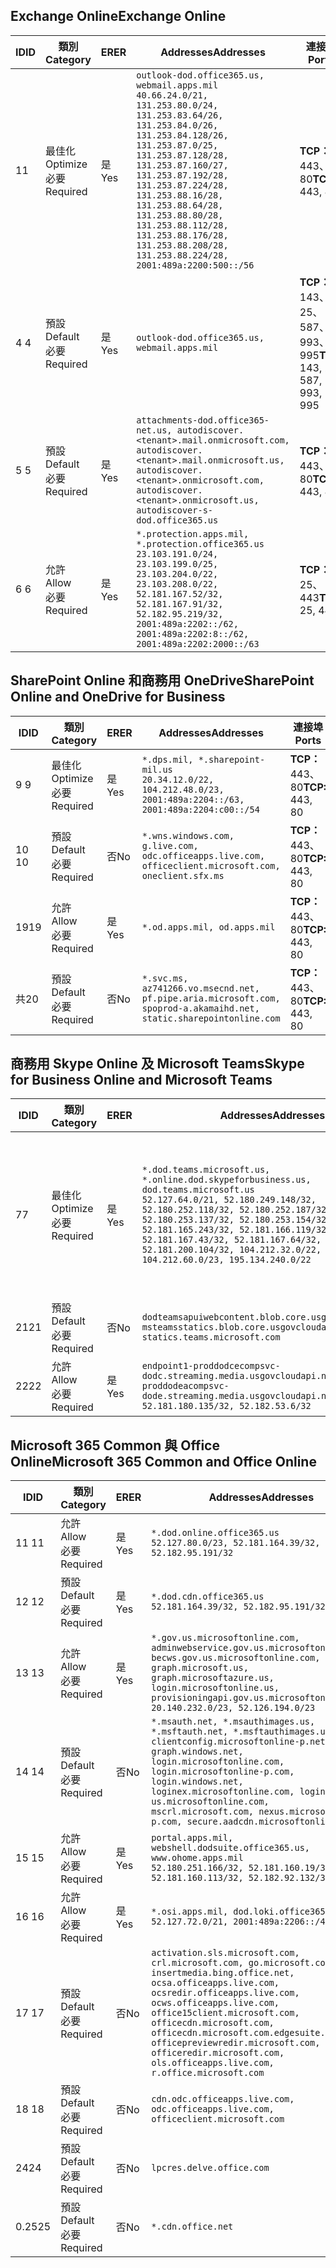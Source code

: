 <!--THIS FILE IS AUTOMATICALLY GENERATED. MANUAL CHANGES WILL BE OVERWRITTEN.-->
<!--Please contact the Office 365 Endpoints team with any questions.-->
<!--USGovDoD endpoints version 2020052800-->
<!--File generated 2020-06-13 17:00:10.1695-->

## <a name="exchange-online"></a><span data-ttu-id="8f13e-101">Exchange Online</span><span class="sxs-lookup"><span data-stu-id="8f13e-101">Exchange Online</span></span>

<span data-ttu-id="8f13e-102">ID</span><span class="sxs-lookup"><span data-stu-id="8f13e-102">ID</span></span> | <span data-ttu-id="8f13e-103">類別</span><span class="sxs-lookup"><span data-stu-id="8f13e-103">Category</span></span> | <span data-ttu-id="8f13e-104">ER</span><span class="sxs-lookup"><span data-stu-id="8f13e-104">ER</span></span> | <span data-ttu-id="8f13e-105">Addresses</span><span class="sxs-lookup"><span data-stu-id="8f13e-105">Addresses</span></span> | <span data-ttu-id="8f13e-106">連接埠</span><span class="sxs-lookup"><span data-stu-id="8f13e-106">Ports</span></span>
-- | -------------------- | --- | ---------------------------------------------------------------------------------------------------------------------------------------------------------------------------------------------------------------------------------------------------------------------------------------------------------------------------------------------------------------------------------------------- | -------------------------------
<span data-ttu-id="8f13e-107">1</span><span class="sxs-lookup"><span data-stu-id="8f13e-107">1</span></span> | <span data-ttu-id="8f13e-108">最佳化</span><span class="sxs-lookup"><span data-stu-id="8f13e-108">Optimize</span></span><BR><span data-ttu-id="8f13e-109">必要</span><span class="sxs-lookup"><span data-stu-id="8f13e-109">Required</span></span> | <span data-ttu-id="8f13e-110">是</span><span class="sxs-lookup"><span data-stu-id="8f13e-110">Yes</span></span> | `outlook-dod.office365.us, webmail.apps.mil`<BR>`40.66.24.0/21, 131.253.80.0/24, 131.253.83.64/26, 131.253.84.0/26, 131.253.84.128/26, 131.253.87.0/25, 131.253.87.128/28, 131.253.87.160/27, 131.253.87.192/28, 131.253.87.224/28, 131.253.88.16/28, 131.253.88.64/28, 131.253.88.80/28, 131.253.88.112/28, 131.253.88.176/28, 131.253.88.208/28, 131.253.88.224/28, 2001:489a:2200:500::/56` | <span data-ttu-id="8f13e-111">**TCP：** 443、80</span><span class="sxs-lookup"><span data-stu-id="8f13e-111">**TCP:** 443, 80</span></span>
<span data-ttu-id="8f13e-112">4 </span><span class="sxs-lookup"><span data-stu-id="8f13e-112">4</span></span> | <span data-ttu-id="8f13e-113">預設</span><span class="sxs-lookup"><span data-stu-id="8f13e-113">Default</span></span><BR><span data-ttu-id="8f13e-114">必要</span><span class="sxs-lookup"><span data-stu-id="8f13e-114">Required</span></span> | <span data-ttu-id="8f13e-115">是</span><span class="sxs-lookup"><span data-stu-id="8f13e-115">Yes</span></span> | `outlook-dod.office365.us, webmail.apps.mil` | <span data-ttu-id="8f13e-116">**TCP：** 143、25、587、993、995</span><span class="sxs-lookup"><span data-stu-id="8f13e-116">**TCP:** 143, 25, 587, 993, 995</span></span>
<span data-ttu-id="8f13e-117">5 </span><span class="sxs-lookup"><span data-stu-id="8f13e-117">5</span></span> | <span data-ttu-id="8f13e-118">預設</span><span class="sxs-lookup"><span data-stu-id="8f13e-118">Default</span></span><BR><span data-ttu-id="8f13e-119">必要</span><span class="sxs-lookup"><span data-stu-id="8f13e-119">Required</span></span> | <span data-ttu-id="8f13e-120">是</span><span class="sxs-lookup"><span data-stu-id="8f13e-120">Yes</span></span> | `attachments-dod.office365-net.us, autodiscover.<tenant>.mail.onmicrosoft.com, autodiscover.<tenant>.mail.onmicrosoft.us, autodiscover.<tenant>.onmicrosoft.com, autodiscover.<tenant>.onmicrosoft.us, autodiscover-s-dod.office365.us` | <span data-ttu-id="8f13e-121">**TCP：** 443、80</span><span class="sxs-lookup"><span data-stu-id="8f13e-121">**TCP:** 443, 80</span></span>
<span data-ttu-id="8f13e-122">6 </span><span class="sxs-lookup"><span data-stu-id="8f13e-122">6</span></span> | <span data-ttu-id="8f13e-123">允許</span><span class="sxs-lookup"><span data-stu-id="8f13e-123">Allow</span></span><BR><span data-ttu-id="8f13e-124">必要</span><span class="sxs-lookup"><span data-stu-id="8f13e-124">Required</span></span> | <span data-ttu-id="8f13e-125">是</span><span class="sxs-lookup"><span data-stu-id="8f13e-125">Yes</span></span> | `*.protection.apps.mil, *.protection.office365.us`<BR>`23.103.191.0/24, 23.103.199.0/25, 23.103.204.0/22, 23.103.208.0/22, 52.181.167.52/32, 52.181.167.91/32, 52.182.95.219/32, 2001:489a:2202::/62, 2001:489a:2202:8::/62, 2001:489a:2202:2000::/63` | <span data-ttu-id="8f13e-126">**TCP：** 25、443</span><span class="sxs-lookup"><span data-stu-id="8f13e-126">**TCP:** 25, 443</span></span>

## <a name="sharepoint-online-and-onedrive-for-business"></a><span data-ttu-id="8f13e-127">SharePoint Online 和商務用 OneDrive</span><span class="sxs-lookup"><span data-stu-id="8f13e-127">SharePoint Online and OneDrive for Business</span></span>

<span data-ttu-id="8f13e-128">ID</span><span class="sxs-lookup"><span data-stu-id="8f13e-128">ID</span></span> | <span data-ttu-id="8f13e-129">類別</span><span class="sxs-lookup"><span data-stu-id="8f13e-129">Category</span></span> | <span data-ttu-id="8f13e-130">ER</span><span class="sxs-lookup"><span data-stu-id="8f13e-130">ER</span></span> | <span data-ttu-id="8f13e-131">Addresses</span><span class="sxs-lookup"><span data-stu-id="8f13e-131">Addresses</span></span> | <span data-ttu-id="8f13e-132">連接埠</span><span class="sxs-lookup"><span data-stu-id="8f13e-132">Ports</span></span>
-- | -------------------- | --- | ------------------------------------------------------------------------------------------------------------------- | ----------------
<span data-ttu-id="8f13e-133">9 </span><span class="sxs-lookup"><span data-stu-id="8f13e-133">9</span></span> | <span data-ttu-id="8f13e-134">最佳化</span><span class="sxs-lookup"><span data-stu-id="8f13e-134">Optimize</span></span><BR><span data-ttu-id="8f13e-135">必要</span><span class="sxs-lookup"><span data-stu-id="8f13e-135">Required</span></span> | <span data-ttu-id="8f13e-136">是</span><span class="sxs-lookup"><span data-stu-id="8f13e-136">Yes</span></span> | `*.dps.mil, *.sharepoint-mil.us`<BR>`20.34.12.0/22, 104.212.48.0/23, 2001:489a:2204::/63, 2001:489a:2204:c00::/54` | <span data-ttu-id="8f13e-137">**TCP：** 443、80</span><span class="sxs-lookup"><span data-stu-id="8f13e-137">**TCP:** 443, 80</span></span>
<span data-ttu-id="8f13e-138">10 </span><span class="sxs-lookup"><span data-stu-id="8f13e-138">10</span></span> | <span data-ttu-id="8f13e-139">預設</span><span class="sxs-lookup"><span data-stu-id="8f13e-139">Default</span></span><BR><span data-ttu-id="8f13e-140">必要</span><span class="sxs-lookup"><span data-stu-id="8f13e-140">Required</span></span> | <span data-ttu-id="8f13e-141">否</span><span class="sxs-lookup"><span data-stu-id="8f13e-141">No</span></span> | `*.wns.windows.com, g.live.com, odc.officeapps.live.com, officeclient.microsoft.com, oneclient.sfx.ms` | <span data-ttu-id="8f13e-142">**TCP：** 443、80</span><span class="sxs-lookup"><span data-stu-id="8f13e-142">**TCP:** 443, 80</span></span>
<span data-ttu-id="8f13e-143">19</span><span class="sxs-lookup"><span data-stu-id="8f13e-143">19</span></span> | <span data-ttu-id="8f13e-144">允許</span><span class="sxs-lookup"><span data-stu-id="8f13e-144">Allow</span></span><BR><span data-ttu-id="8f13e-145">必要</span><span class="sxs-lookup"><span data-stu-id="8f13e-145">Required</span></span> | <span data-ttu-id="8f13e-146">是</span><span class="sxs-lookup"><span data-stu-id="8f13e-146">Yes</span></span> | `*.od.apps.mil, od.apps.mil` | <span data-ttu-id="8f13e-147">**TCP：** 443、80</span><span class="sxs-lookup"><span data-stu-id="8f13e-147">**TCP:** 443, 80</span></span>
<span data-ttu-id="8f13e-148">共</span><span class="sxs-lookup"><span data-stu-id="8f13e-148">20</span></span> | <span data-ttu-id="8f13e-149">預設</span><span class="sxs-lookup"><span data-stu-id="8f13e-149">Default</span></span><BR><span data-ttu-id="8f13e-150">必要</span><span class="sxs-lookup"><span data-stu-id="8f13e-150">Required</span></span> | <span data-ttu-id="8f13e-151">否</span><span class="sxs-lookup"><span data-stu-id="8f13e-151">No</span></span> | `*.svc.ms, az741266.vo.msecnd.net, pf.pipe.aria.microsoft.com, spoprod-a.akamaihd.net, static.sharepointonline.com` | <span data-ttu-id="8f13e-152">**TCP：** 443、80</span><span class="sxs-lookup"><span data-stu-id="8f13e-152">**TCP:** 443, 80</span></span>

## <a name="skype-for-business-online-and-microsoft-teams"></a><span data-ttu-id="8f13e-153">商務用 Skype Online 及 Microsoft Teams</span><span class="sxs-lookup"><span data-stu-id="8f13e-153">Skype for Business Online and Microsoft Teams</span></span>

<span data-ttu-id="8f13e-154">ID</span><span class="sxs-lookup"><span data-stu-id="8f13e-154">ID</span></span> | <span data-ttu-id="8f13e-155">類別</span><span class="sxs-lookup"><span data-stu-id="8f13e-155">Category</span></span> | <span data-ttu-id="8f13e-156">ER</span><span class="sxs-lookup"><span data-stu-id="8f13e-156">ER</span></span> | <span data-ttu-id="8f13e-157">Addresses</span><span class="sxs-lookup"><span data-stu-id="8f13e-157">Addresses</span></span> | <span data-ttu-id="8f13e-158">連接埠</span><span class="sxs-lookup"><span data-stu-id="8f13e-158">Ports</span></span>
-- | -------------------- | --- | -------------------------------------------------------------------------------------------------------------------------------------------------------------------------------------------------------------------------------------------------------------------------------------------------------------------------------------------------------- | -----------------------------------------------
<span data-ttu-id="8f13e-159">7</span><span class="sxs-lookup"><span data-stu-id="8f13e-159">7</span></span> | <span data-ttu-id="8f13e-160">最佳化</span><span class="sxs-lookup"><span data-stu-id="8f13e-160">Optimize</span></span><BR><span data-ttu-id="8f13e-161">必要</span><span class="sxs-lookup"><span data-stu-id="8f13e-161">Required</span></span> | <span data-ttu-id="8f13e-162">是</span><span class="sxs-lookup"><span data-stu-id="8f13e-162">Yes</span></span> | `*.dod.teams.microsoft.us, *.online.dod.skypeforbusiness.us, dod.teams.microsoft.us`<BR>`52.127.64.0/21, 52.180.249.148/32, 52.180.252.118/32, 52.180.252.187/32, 52.180.253.137/32, 52.180.253.154/32, 52.181.165.243/32, 52.181.166.119/32, 52.181.167.43/32, 52.181.167.64/32, 52.181.200.104/32, 104.212.32.0/22, 104.212.60.0/23, 195.134.240.0/22` | <span data-ttu-id="8f13e-163">**TCP：** 443</span><span class="sxs-lookup"><span data-stu-id="8f13e-163">**TCP:** 443</span></span><BR><span data-ttu-id="8f13e-164">**UDP：** 3478、3479、3480、3481</span><span class="sxs-lookup"><span data-stu-id="8f13e-164">**UDP:** 3478, 3479, 3480, 3481</span></span>
<span data-ttu-id="8f13e-165"> 21</span><span class="sxs-lookup"><span data-stu-id="8f13e-165">21</span></span> | <span data-ttu-id="8f13e-166">預設</span><span class="sxs-lookup"><span data-stu-id="8f13e-166">Default</span></span><BR><span data-ttu-id="8f13e-167">必要</span><span class="sxs-lookup"><span data-stu-id="8f13e-167">Required</span></span> | <span data-ttu-id="8f13e-168">否</span><span class="sxs-lookup"><span data-stu-id="8f13e-168">No</span></span> | `dodteamsapuiwebcontent.blob.core.usgovcloudapi.net, msteamsstatics.blob.core.usgovcloudapi.net, statics.teams.microsoft.com` | <span data-ttu-id="8f13e-169">**TCP：** 443</span><span class="sxs-lookup"><span data-stu-id="8f13e-169">**TCP:** 443</span></span>
<span data-ttu-id="8f13e-170">22</span><span class="sxs-lookup"><span data-stu-id="8f13e-170">22</span></span> | <span data-ttu-id="8f13e-171">允許</span><span class="sxs-lookup"><span data-stu-id="8f13e-171">Allow</span></span><BR><span data-ttu-id="8f13e-172">必要</span><span class="sxs-lookup"><span data-stu-id="8f13e-172">Required</span></span> | <span data-ttu-id="8f13e-173">是</span><span class="sxs-lookup"><span data-stu-id="8f13e-173">Yes</span></span> | `endpoint1-proddodcecompsvc-dodc.streaming.media.usgovcloudapi.net, endpoint1-proddodeacompsvc-dode.streaming.media.usgovcloudapi.net`<BR>`52.181.180.135/32, 52.182.53.6/32` | <span data-ttu-id="8f13e-174">**TCP：** 443</span><span class="sxs-lookup"><span data-stu-id="8f13e-174">**TCP:** 443</span></span>

## <a name="microsoft-365-common-and-office-online"></a><span data-ttu-id="8f13e-175">Microsoft 365 Common 與 Office Online</span><span class="sxs-lookup"><span data-stu-id="8f13e-175">Microsoft 365 Common and Office Online</span></span>

<span data-ttu-id="8f13e-176">ID</span><span class="sxs-lookup"><span data-stu-id="8f13e-176">ID</span></span> | <span data-ttu-id="8f13e-177">類別</span><span class="sxs-lookup"><span data-stu-id="8f13e-177">Category</span></span> | <span data-ttu-id="8f13e-178">ER</span><span class="sxs-lookup"><span data-stu-id="8f13e-178">ER</span></span> | <span data-ttu-id="8f13e-179">Addresses</span><span class="sxs-lookup"><span data-stu-id="8f13e-179">Addresses</span></span> | <span data-ttu-id="8f13e-180">連接埠</span><span class="sxs-lookup"><span data-stu-id="8f13e-180">Ports</span></span>
-- | ------------------- | --- | ---------------------------------------------------------------------------------------------------------------------------------------------------------------------------------------------------------------------------------------------------------------------------------------------------------------------------------------------------------------------------------------------- | ----------------
<span data-ttu-id="8f13e-181">11 </span><span class="sxs-lookup"><span data-stu-id="8f13e-181">11</span></span> | <span data-ttu-id="8f13e-182">允許</span><span class="sxs-lookup"><span data-stu-id="8f13e-182">Allow</span></span><BR><span data-ttu-id="8f13e-183">必要</span><span class="sxs-lookup"><span data-stu-id="8f13e-183">Required</span></span> | <span data-ttu-id="8f13e-184">是</span><span class="sxs-lookup"><span data-stu-id="8f13e-184">Yes</span></span> | `*.dod.online.office365.us`<BR>`52.127.80.0/23, 52.181.164.39/32, 52.182.95.191/32` | <span data-ttu-id="8f13e-185">**TCP：** 443</span><span class="sxs-lookup"><span data-stu-id="8f13e-185">**TCP:** 443</span></span>
<span data-ttu-id="8f13e-186">12 </span><span class="sxs-lookup"><span data-stu-id="8f13e-186">12</span></span> | <span data-ttu-id="8f13e-187">預設</span><span class="sxs-lookup"><span data-stu-id="8f13e-187">Default</span></span><BR><span data-ttu-id="8f13e-188">必要</span><span class="sxs-lookup"><span data-stu-id="8f13e-188">Required</span></span> | <span data-ttu-id="8f13e-189">是</span><span class="sxs-lookup"><span data-stu-id="8f13e-189">Yes</span></span> | `*.dod.cdn.office365.us`<BR>`52.181.164.39/32, 52.182.95.191/32` | <span data-ttu-id="8f13e-190">**TCP：** 443</span><span class="sxs-lookup"><span data-stu-id="8f13e-190">**TCP:** 443</span></span>
<span data-ttu-id="8f13e-191">13 </span><span class="sxs-lookup"><span data-stu-id="8f13e-191">13</span></span> | <span data-ttu-id="8f13e-192">允許</span><span class="sxs-lookup"><span data-stu-id="8f13e-192">Allow</span></span><BR><span data-ttu-id="8f13e-193">必要</span><span class="sxs-lookup"><span data-stu-id="8f13e-193">Required</span></span> | <span data-ttu-id="8f13e-194">是</span><span class="sxs-lookup"><span data-stu-id="8f13e-194">Yes</span></span> | `*.gov.us.microsoftonline.com, adminwebservice.gov.us.microsoftonline.com, becws.gov.us.microsoftonline.com, dod-graph.microsoft.us, graph.microsoftazure.us, login.microsoftonline.us, provisioningapi.gov.us.microsoftonline.com`<BR>`20.140.232.0/23, 52.126.194.0/23` | <span data-ttu-id="8f13e-195">**TCP：** 443</span><span class="sxs-lookup"><span data-stu-id="8f13e-195">**TCP:** 443</span></span>
<span data-ttu-id="8f13e-196">14 </span><span class="sxs-lookup"><span data-stu-id="8f13e-196">14</span></span> | <span data-ttu-id="8f13e-197">預設</span><span class="sxs-lookup"><span data-stu-id="8f13e-197">Default</span></span><BR><span data-ttu-id="8f13e-198">必要</span><span class="sxs-lookup"><span data-stu-id="8f13e-198">Required</span></span> | <span data-ttu-id="8f13e-199">否</span><span class="sxs-lookup"><span data-stu-id="8f13e-199">No</span></span> | `*.msauth.net, *.msauthimages.us, *.msftauth.net, *.msftauthimages.us, clientconfig.microsoftonline-p.net, graph.windows.net, login.microsoftonline.com, login.microsoftonline-p.com, login.windows.net, loginex.microsoftonline.com, login-us.microsoftonline.com, mscrl.microsoft.com, nexus.microsoftonline-p.com, secure.aadcdn.microsoftonline-p.com` | <span data-ttu-id="8f13e-200">**TCP：** 443</span><span class="sxs-lookup"><span data-stu-id="8f13e-200">**TCP:** 443</span></span>
<span data-ttu-id="8f13e-201">15 </span><span class="sxs-lookup"><span data-stu-id="8f13e-201">15</span></span> | <span data-ttu-id="8f13e-202">允許</span><span class="sxs-lookup"><span data-stu-id="8f13e-202">Allow</span></span><BR><span data-ttu-id="8f13e-203">必要</span><span class="sxs-lookup"><span data-stu-id="8f13e-203">Required</span></span> | <span data-ttu-id="8f13e-204">是</span><span class="sxs-lookup"><span data-stu-id="8f13e-204">Yes</span></span> | `portal.apps.mil, webshell.dodsuite.office365.us, www.ohome.apps.mil`<BR>`52.180.251.166/32, 52.181.160.19/32, 52.181.160.113/32, 52.182.92.132/32` | <span data-ttu-id="8f13e-205">**TCP：** 443</span><span class="sxs-lookup"><span data-stu-id="8f13e-205">**TCP:** 443</span></span>
<span data-ttu-id="8f13e-206">16 </span><span class="sxs-lookup"><span data-stu-id="8f13e-206">16</span></span> | <span data-ttu-id="8f13e-207">允許</span><span class="sxs-lookup"><span data-stu-id="8f13e-207">Allow</span></span><BR><span data-ttu-id="8f13e-208">必要</span><span class="sxs-lookup"><span data-stu-id="8f13e-208">Required</span></span> | <span data-ttu-id="8f13e-209">是</span><span class="sxs-lookup"><span data-stu-id="8f13e-209">Yes</span></span> | `*.osi.apps.mil, dod.loki.office365.us`<BR>`52.127.72.0/21, 2001:489a:2206::/48` | <span data-ttu-id="8f13e-210">**TCP：** 443</span><span class="sxs-lookup"><span data-stu-id="8f13e-210">**TCP:** 443</span></span>
<span data-ttu-id="8f13e-211">17 </span><span class="sxs-lookup"><span data-stu-id="8f13e-211">17</span></span> | <span data-ttu-id="8f13e-212">預設</span><span class="sxs-lookup"><span data-stu-id="8f13e-212">Default</span></span><BR><span data-ttu-id="8f13e-213">必要</span><span class="sxs-lookup"><span data-stu-id="8f13e-213">Required</span></span> | <span data-ttu-id="8f13e-214">否</span><span class="sxs-lookup"><span data-stu-id="8f13e-214">No</span></span> | `activation.sls.microsoft.com, crl.microsoft.com, go.microsoft.com, insertmedia.bing.office.net, ocsa.officeapps.live.com, ocsredir.officeapps.live.com, ocws.officeapps.live.com, office15client.microsoft.com, officecdn.microsoft.com, officecdn.microsoft.com.edgesuite.net, officepreviewredir.microsoft.com, officeredir.microsoft.com, ols.officeapps.live.com, r.office.microsoft.com` | <span data-ttu-id="8f13e-215">**TCP：** 443、80</span><span class="sxs-lookup"><span data-stu-id="8f13e-215">**TCP:** 443, 80</span></span>
<span data-ttu-id="8f13e-216">18 </span><span class="sxs-lookup"><span data-stu-id="8f13e-216">18</span></span> | <span data-ttu-id="8f13e-217">預設</span><span class="sxs-lookup"><span data-stu-id="8f13e-217">Default</span></span><BR><span data-ttu-id="8f13e-218">必要</span><span class="sxs-lookup"><span data-stu-id="8f13e-218">Required</span></span> | <span data-ttu-id="8f13e-219">否</span><span class="sxs-lookup"><span data-stu-id="8f13e-219">No</span></span> | `cdn.odc.officeapps.live.com, odc.officeapps.live.com, officeclient.microsoft.com` | <span data-ttu-id="8f13e-220">**TCP：** 443、80</span><span class="sxs-lookup"><span data-stu-id="8f13e-220">**TCP:** 443, 80</span></span>
<span data-ttu-id="8f13e-221">24</span><span class="sxs-lookup"><span data-stu-id="8f13e-221">24</span></span> | <span data-ttu-id="8f13e-222">預設</span><span class="sxs-lookup"><span data-stu-id="8f13e-222">Default</span></span><BR><span data-ttu-id="8f13e-223">必要</span><span class="sxs-lookup"><span data-stu-id="8f13e-223">Required</span></span> | <span data-ttu-id="8f13e-224">否</span><span class="sxs-lookup"><span data-stu-id="8f13e-224">No</span></span> | `lpcres.delve.office.com` | <span data-ttu-id="8f13e-225">**TCP：** 443</span><span class="sxs-lookup"><span data-stu-id="8f13e-225">**TCP:** 443</span></span>
<span data-ttu-id="8f13e-226">0.25</span><span class="sxs-lookup"><span data-stu-id="8f13e-226">25</span></span> | <span data-ttu-id="8f13e-227">預設</span><span class="sxs-lookup"><span data-stu-id="8f13e-227">Default</span></span><BR><span data-ttu-id="8f13e-228">必要</span><span class="sxs-lookup"><span data-stu-id="8f13e-228">Required</span></span> | <span data-ttu-id="8f13e-229">否</span><span class="sxs-lookup"><span data-stu-id="8f13e-229">No</span></span> | `*.cdn.office.net` | <span data-ttu-id="8f13e-230">**TCP：** 443</span><span class="sxs-lookup"><span data-stu-id="8f13e-230">**TCP:** 443</span></span>

